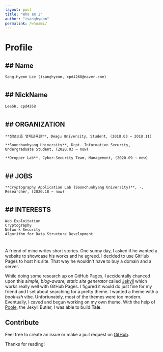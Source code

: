 ```yaml
---
layout: post
title: "Who am I"
author: "isanghyeon"
permalink: /whoami/
---
```


# Profile
## ## Name
    Sang-Hyeon Lee (isanghyeon, cpd4268@naver.com)
#
## ## NickName
    LeeSH, cpd4268
#
## ## ORGANIZATION
    **정보보호 영재교육원**, Deagu University, Student, (2018.03 ~ 2018.11)

    **Soonchunhyang University**, Dept. Information Security, Undergraduate Student, (2020.03 ~ now)

    **Dropper Lab**, Cyber-Security Team, Management, (2020.09 ~ now)
#
## ## JOBS
    **Cryptography Application Lab (Soonchunhyang University)**, -, Researcher, (2020.10 ~ now)
#
## ## INTERESTS
    Web Exploitation
    Cryptography
    Network Security
    Algorithm for Data Structure Development
    
#

A friend of mine writes short stories. One sunny day, I asked if he wanted a website to showcase his works and he agreed. I decided to use GitHub Pages to host his site. That way he wouldn't have to buy a domain and a server.

While doing some research up on GitHub Pages, I accidentally chanced upon this _simple, blog-aware, static site generator_ called [Jekyll](https://jekyllrb.com/) which works really well with GitHub Pages. I figured it would do just fine for my friend and I set about searching for a pretty theme. I wanted a theme with a _book-ish_ vibe. Unfortunately, most of the themes were too modern. Eventually, I caved and begun working on my own theme. With the help of [Poole](https://github.com/poole/poole), the Jekyll Butler, I was able to build **Tale**.

## Contribute
Feel free to create an issue or make a pull request on [GitHub](https://github.com/chesterhow/tale).

Thanks for reading!
